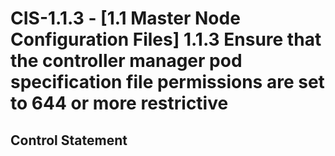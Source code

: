 # CIS-1.1.3 - \[1.1 Master Node Configuration Files\] 1.1.3 Ensure that the controller manager pod specification file permissions are set to 644 or more restrictive

## Control Statement
